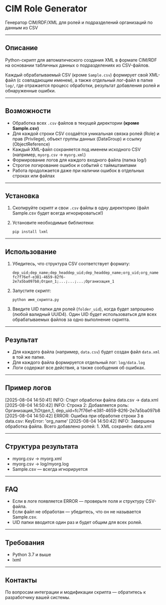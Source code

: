 # CIM Role Generator

Генератор CIM/RDF/XML для ролей и подразделений организаций по данным из CSV

---

## Описание

Python-скрипт для автоматического создания XML в формате CIM/RDF на основании табличных данных о подразделениях из CSV-файлов.

Каждый обрабатываемый CSV (кроме `Sample.csv`) формирует свой XML-файл (с совпадающим именем), а также отдельный лог-файл в папке `log/`, где отражается процесс обработки, результат добавления ролей и обнаруженные ошибки.

---

## Возможности

- Обработка всех `.csv` файлов в текущей директории **(кроме Sample.csv)**
- Для каждой строки CSV создаётся уникальная связка ролей (Role) и прав (Privilege), объект группы данных (DataGroup) и ссылку (ObjectReference)
- Каждый XML-файл сохраняется под именем исходного CSV (например, `myorg.csv` → `myorg.xml`)
- Формирование логов для каждого входного файла (папка log/)
- Строгое логирование ошибок и событий с таймштампами
- Работа продолжается даже при наличии ошибок в отдельных строках или файлах

---

## Установка

1. Скопируйте скрипт и свои `.csv` файлы в одну директорию (файл Sample.csv будет всегда игнорироваться!)
2. Установите необходимые библиотеки:

    ```
    pip install lxml
    ```

---

## Использование

1. Убедитесь, что структура CSV соответствует формату:

    ```
    dep_uid;dep_name;dep_headdep_uid;dep_headdep_name;org_uid;org_name
    fc7f76ef-e381-4659-82f6-2e7a5ba097b8;Отдел_1;...;...;...;Организация_1
    ```

2. Запустите скрипт:

    ```
    python имя_скрипта.py
    ```

3. Введите UID папки для ролей (`folder_uid`), когда будет запрошено (любой валидный UUID4). Один UID будет использоваться для всех обрабатываемых файлов за одно выполнение скрипта.

---

## Результат

- Для каждого файла (например, `data.csv`) будет создан файл `data.xml` в той же папке.
- Для каждого файла формируется отдельный лог: `log/data.log`
- Логи содержат все действия, а также сообщения об ошибках.

---

## Пример логов

[2025-08-04 14:50:41] INFO: Старт обработки файла data.csv → data.xml
[2025-08-04 14:50:42] INFO: Строка 2: Добавляется роль: Организация_1\Отдел_1, dep_uid=fc7f76ef-e381-4659-82f6-2e7a5ba097b8
[2025-08-04 14:50:42] ERROR: Ошибка при обработке строки 3 в data.csv: KeyError: 'org_name'
[2025-08-04 14:50:42] INFO: Завершена обработка файла. Всего добавлено ролей: 1. XML сохранён: data.xml


---

## Структура результата

* myorg.csv      → myorg.xml
* myorg.csv      → log/myorg.log
* Sample.csv     — всегда игнорируется

---

## FAQ

- Если в логе появляется ERROR — проверьте поля и структуру CSV-файла.
- Если файл не обработан — убедитесь, что он не называется Sample.csv.
- UID папки вводится один раз и будет общим для всех ролей.

---

## Требования

- Python 3.7 и выше
- lxml

---

## Контакты

По вопросам интеграции и модификации скрипта — обратитесь к разработчику вашей системы.

